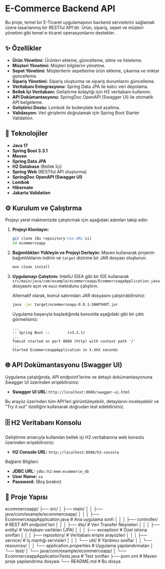 # E-Commerce Backend API

Bu proje, temel bir E-Ticaret uygulamasının backend servislerini sağlamak üzere tasarlanmış bir RESTful API'dir. Ürün, sipariş, sepet ve müşteri yönetimi gibi temel e-ticaret operasyonlarını destekler.

## ✨ Özellikler

* **Ürün Yönetimi:** Ürünleri ekleme, güncelleme, silme ve listeleme.
* **Müşteri Yönetimi:** Müşteri bilgilerini yönetme.
* **Sepet Yönetimi:** Müşterilerin sepetlerine ürün ekleme, çıkarma ve miktar güncelleme.
* **Sipariş Yönetimi:** Sipariş oluşturma ve sipariş durumlarını güncelleme.
* **Veritabanı Entegrasyonu:** Spring Data JPA ile kalıcı veri depolama.
* **Bellek İçi Veritabanı:** Geliştirme kolaylığı için H2 veritabanı kullanımı.
* **API Dokümantasyonu:** SpringDoc OpenAPI (Swagger UI) ile otomatik API belgeleme.
* **Geliştirici Dostu:** Lombok ile boilerplate kod azaltma.
* **Validasyon:** Veri girişlerini doğrulamak için Spring Boot Starter Validation.

## 🚀 Teknolojiler

* **Java 17**
* **Spring Boot 3.3.1**
* **Maven**
* **Spring Data JPA**
* **H2 Database** (Bellek İçi)
* **Spring Web** (RESTful API oluşturma)
* **SpringDoc OpenAPI (Swagger UI)**
* **Lombok**
* **Hibernate**
* **Jakarta Validation**

## ⚙️ Kurulum ve Çalıştırma

Projeyi yerel makinenizde çalıştırmak için aşağıdaki adımları takip edin:

1.  **Projeyi Klonlayın:**
    ```bash
    git clone [Bu repository'nin URL'si]
    cd ecommerceapp
    ```
2.  **Bağımlılıkları Yükleyin ve Projeyi Derleyin:**
    Maven kullanarak projenin bağımlılıklarını indirin ve `target` dizinine bir JAR dosyası oluşturun:
    ```bash
    mvn clean install
    ```
3.  **Uygulamayı Çalıştırın:**
    IntelliJ IDEA gibi bir IDE kullanarak `src/main/java/com/example/ecommerceapp/EcommerceappApplication.java` dosyasını açın ve `main` metodunu çalıştırın.

    Alternatif olarak, komut satırından JAR dosyasını çalıştırabilirsiniz:
    ```bash
    java -jar target/ecommerceapp-0.0.1-SNAPSHOT.jar
    ```

    Uygulama başarıyla başladığında konsolda aşağıdaki gibi bir çıktı görmelisiniz:
    ```
    ...
    :: Spring Boot ::        (v3.3.1)
    ...
    Tomcat started on port 8080 (http) with context path '/'
    ...
    Started EcommerceappApplication in X.XXX seconds
    ```

## 🌐 API Dokümantasyonu (Swagger UI)

Uygulama çalıştığında, API endpoint'lerine ve detaylı dokümantasyonuna Swagger UI üzerinden erişebilirsiniz:

* **Swagger UI URL:** `http://localhost:8080/swagger-ui.html`

Bu arayüz üzerinden tüm API'leri görüntüleyebilir, detaylarını inceleyebilir ve "Try it out" özelliğini kullanarak doğrudan test edebilirsiniz.

## 🗄️ H2 Veritabanı Konsolu

Geliştirme amacıyla kullanılan bellek içi H2 veritabanına web konsolu üzerinden erişebilirsiniz:

* **H2 Console URL:** `http://localhost:8080/h2-console`

Bağlantı Bilgileri:
* **JDBC URL:** `jdbc:h2:mem:ecommerce_db`
* **User Name:** `sa`
* **Password:** (Boş bırakın)

## 📂 Proje Yapısı
ecommerceapp/
├── src/
│   ├── main/
│   │   ├── java/com/example/ecommerceapp/
│   │   │   ├── EcommerceappApplication.java      # Ana uygulama sınıfı
│   │   │   ├── controller/                     # REST API endpoint'leri
│   │   │   ├── dto/                            # Veri Transfer Nesneleri
│   │   │   ├── entity/                         # Veritabanı varlıkları (JPA)
│   │   │   ├── exception/                      # Özel istisna sınıfları
│   │   │   ├── repository/                     # Veritabanı erişim arayüzleri
│   │   │   ├── service/                        # İş mantığı servisleri
│   │   │   └── util/                           # Yardımcı sınıflar
│   │   └── resources/
│   │       └── application.properties          # Uygulama yapılandırmaları
│   └── test/
│       └── java/com/example/ecommerceapp/
│           └── EcommerceappApplicationTests.java # Test sınıfları
├── pom.xml                                     # Maven proje yapılandırma dosyası
└── README.md # Bu dosya

